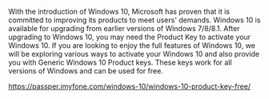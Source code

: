With the introduction of Windows 10, Microsoft has proven that it is committed to improving its products to meet users' demands.
Windows 10 is available for upgrading from earlier versions of Windows 7/8/8.1. After upgrading to Windows 10, you may need the Product Key to activate your Windows 10.
If you are looking to enjoy the full features of Windows 10, we will be exploring various ways to activate your Windows 10 and also provide you with Generic Windows 10 Product keys.
These keys work for all versions of Windows and can be used for free.

https://passper.imyfone.com/windows-10/windows-10-product-key-free/
